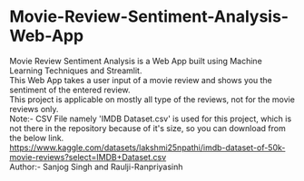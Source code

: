 # Movie-Review-Sentiment-Analysis-Web-App
Movie Review Sentiment Analysis is a Web App built using Machine Learning Techniques and Streamlit.<br>
This Web App takes a user input of a movie review and shows you the sentiment of the entered review.<br>
This project is applicable on mostly all type of the reviews, not for the movie reviews only.<br>
Note:- CSV File namely 'IMDB Dataset.csv' is used for this project, which is not there in the repository because of it's size, so you can download from the below link.<br>
https://www.kaggle.com/datasets/lakshmi25npathi/imdb-dataset-of-50k-movie-reviews?select=IMDB+Dataset.csv<br>
Author:- Sanjog Singh and Raulji-Ranpriyasinh
